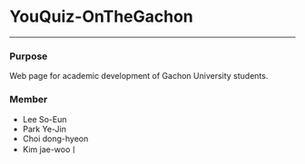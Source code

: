 # YouQuiz-OnTheGachon
-----------------------
### Purpose
Web page for academic development of Gachon University students.

### Member
- Lee So-Eun
- Park Ye-Jin
- Choi  dong-hyeon
- Kim jae-wooㅣ
